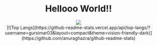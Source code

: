 <h1 align="center">Hellooo World!!</h1>

<div id="header" align="center">
  
  <img src="https://wallpaperaccess.com/full/849790.gif"/>
 

</div>
<div align="center">
[![Top Langs](https://github-readme-stats.vercel.app/api/top-langs/?username=gursimar03&layout=compact&theme=vision-friendly-dark)](https://github.com/anuraghazra/github-readme-stats)

</div>



<!--
**gursimar03/gursimar03** is a ✨ _special_ ✨ repository because its `README.md` (this file) appears on your GitHub profile.

Here are some ideas to get you started:

- 🔭 I’m currently working on ...
- 🌱 I’m currently learning ...
- 👯 I’m looking to collaborate on ...
- 🤔 I’m looking for help with ...
- 💬 Ask me about ...
- 📫 How to reach me: ...
- 😄 Pronouns: ...
- ⚡ Fun fact: ...
-->
